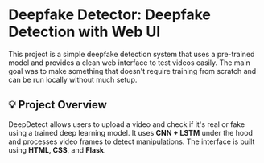 # Deepfake Detector: Deepfake Detection with Web UI

This project is a simple deepfake detection system that uses a pre-trained model and provides a clean web interface to test videos easily. The main goal was to make something that doesn't require training from scratch and can be run locally without much setup.

## 💡 Project Overview

DeepDetect allows users to upload a video and check if it's real or fake using a trained deep learning model. It uses **CNN + LSTM** under the hood and processes video frames to detect manipulations. The interface is built using **HTML, CSS**, and **Flask**.
